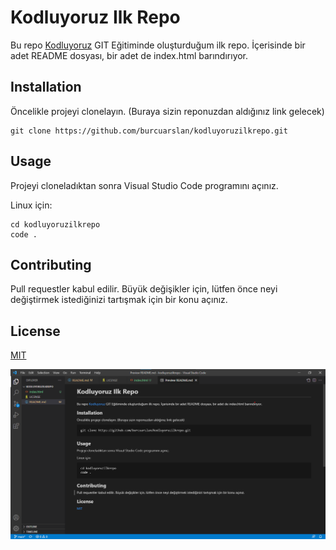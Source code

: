 # **Kodluyoruz Ilk Repo**
Bu repo [Kodluyoruz](https://www.kodluyoruz.org) GIT Eğitiminde oluşturduğum ilk repo. İçerisinde bir adet README dosyası, bir adet de index.html barındırıyor.

## **Installation**
Öncelikle projeyi clonelayın. (Buraya sizin reponuzdan aldığınız link gelecek)

```
git clone https://github.com/burcuarslan/kodluyoruzilkrepo.git
```

## **Usage**
Projeyi cloneladıktan sonra Visual Studio Code programını açınız.

Linux için:

```
cd kodluyoruzilkrepo
code .
```

## **Contributing**
Pull requestler kabul edilir. Büyük değişikler için, lütfen önce neyi değiştirmek
istediğinizi tartışmak için bir konu açınız.

## **License**
[MIT](https://choosealicense.com/licenses/mit/#suggest-this-license)

![kodluyoruz](/kodluyoruz.png)
